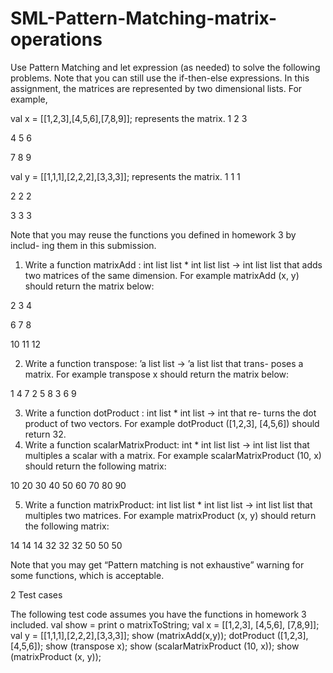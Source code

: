# SML-Pattern-Matching-matrix-operations

Use Pattern Matching and let expression (as needed) to solve the following
problems. Note that you can still use the if-then-else expressions.
In this assignment, the matrices are represented by two dimensional lists.
For example,

val x = [[1,2,3],[4,5,6],[7,8,9]];
represents the matrix.
1 2 3

4 5 6

7 8 9

val y = [[1,1,1],[2,2,2],[3,3,3]];
represents the matrix.
1 1 1

2 2 2

3 3 3

Note that you may reuse the functions you defined in homework 3 by includ-
ing them in this submission.
1. Write a function matrixAdd : int list list * int list list -> int list list
that adds two matrices of the same dimension. For example matrixAdd (x, y)
should return the matrix below:

2 3 4

6 7 8

10 11 12

2. Write a function transpose: ’a list list -> ’a list list that trans-
poses a matrix. For example transpose x should return the matrix below:

1 4 7
2 5 8
3 6 9

3. Write a function dotProduct : int list * int list -> int that re-
turns the dot product of two vectors. For example dotProduct ([1,2,3], [4,5,6])
should return 32.
4. Write a function scalarMatrixProduct: int * int list list -> int list list
that multiples a scalar with a matrix. For example scalarMatrixProduct (10, x)
should return the following matrix:

10 20 30
40 50 60
70 80 90

5. Write a function matrixProduct: int list list * int list list -> int list list
that multiples two matrices. For example matrixProduct (x, y) should
return the following matrix:

14 14 14
32 32 32
50 50 50

Note that you may get “Pattern matching is not exhaustive” warning for
some functions, which is acceptable.

2 Test cases

The following test code assumes you have the functions in homework 3 included.
val show = print o matrixToString;
val x = [[1,2,3], [4,5,6], [7,8,9]];
val y = [[1,1,1],[2,2,2],[3,3,3]];
show (matrixAdd(x,y));
dotProduct ([1,2,3],[4,5,6]);
show (transpose x);
show (scalarMatrixProduct (10, x));
show (matrixProduct (x, y));
